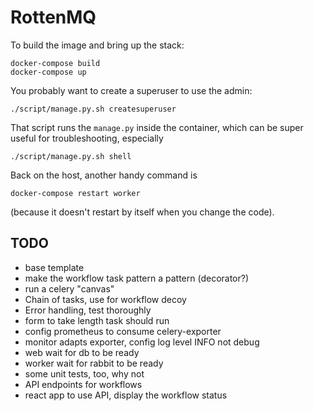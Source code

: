 RottenMQ
========

To build the image and bring up the stack:

    docker-compose build
    docker-compose up

You probably want to create a superuser to use the admin:

    ./script/manage.py.sh createsuperuser

That script runs the `manage.py` inside the container,
which can be super useful for troubleshooting, especially

    ./script/manage.py.sh shell

Back on the host, another handy command is

    docker-compose restart worker

(because it doesn't restart by itself when you change the code).

TODO
----

*   base template
*   make the workflow task pattern a pattern (decorator?)
*   run a celery "canvas"
*   Chain of tasks, use for workflow decoy
*   Error handling, test thoroughly 
*   form to take length task should run
*   config prometheus to consume celery-exporter
*   monitor adapts exporter, config log level INFO not debug
*   web wait for db to be ready
*   worker wait for rabbit to be ready
*   some unit tests, too, why not
*   API endpoints for workflows
*   react app to use API, display the workflow status
